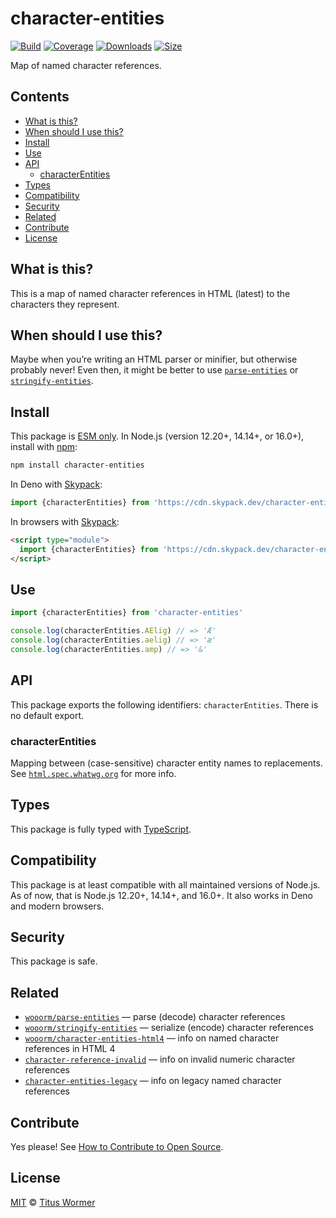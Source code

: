 # character-entities

[![Build][build-badge]][build]
[![Coverage][coverage-badge]][coverage]
[![Downloads][downloads-badge]][downloads]
[![Size][size-badge]][size]

Map of named character references.

## Contents

*   [What is this?](#what-is-this)
*   [When should I use this?](#when-should-i-use-this)
*   [Install](#install)
*   [Use](#use)
*   [API](#api)
    *   [characterEntities](#characterentities)
*   [Types](#types)
*   [Compatibility](#compatibility)
*   [Security](#security)
*   [Related](#related)
*   [Contribute](#contribute)
*   [License](#license)

## What is this?

This is a map of named character references in HTML (latest) to the characters
they represent.

## When should I use this?

Maybe when you’re writing an HTML parser or minifier, but otherwise probably
never!
Even then, it might be better to use [`parse-entities`][parse-entities] or
[`stringify-entities`][stringify-entities].

## Install

This package is [ESM only][esm].
In Node.js (version 12.20+, 14.14+, or 16.0+), install with [npm][]:

```sh
npm install character-entities
```

In Deno with [Skypack][]:

```js
import {characterEntities} from 'https://cdn.skypack.dev/character-entities@2?dts'
```

In browsers with [Skypack][]:

```html
<script type="module">
  import {characterEntities} from 'https://cdn.skypack.dev/character-entities@2?min'
</script>
```

## Use

```js
import {characterEntities} from 'character-entities'

console.log(characterEntities.AElig) // => 'Æ'
console.log(characterEntities.aelig) // => 'æ'
console.log(characterEntities.amp) // => '&'
```

## API

This package exports the following identifiers: `characterEntities`.
There is no default export.

### characterEntities

Mapping between (case-sensitive) character entity names to replacements.
See [`html.spec.whatwg.org`][html] for more info.

## Types

This package is fully typed with [TypeScript][].

## Compatibility

This package is at least compatible with all maintained versions of Node.js.
As of now, that is Node.js 12.20+, 14.14+, and 16.0+.
It also works in Deno and modern browsers.

## Security

This package is safe.

## Related

*   [`wooorm/parse-entities`](https://github.com/wooorm/parse-entities)
    — parse (decode) character references
*   [`wooorm/stringify-entities`](https://github.com/wooorm/stringify-entities)
    — serialize (encode) character references
*   [`wooorm/character-entities-html4`](https://github.com/wooorm/character-entities-html4)
    — info on named character references in HTML 4
*   [`character-reference-invalid`](https://github.com/wooorm/character-reference-invalid)
    — info on invalid numeric character references
*   [`character-entities-legacy`](https://github.com/wooorm/character-entities-legacy)
    — info on legacy named character references

## Contribute

Yes please!
See [How to Contribute to Open Source][contribute].

## License

[MIT][license] © [Titus Wormer][author]

<!-- Definitions -->

[build-badge]: https://github.com/wooorm/character-entities/workflows/main/badge.svg

[build]: https://github.com/wooorm/character-entities/actions

[coverage-badge]: https://img.shields.io/codecov/c/github/wooorm/character-entities.svg

[coverage]: https://codecov.io/github/wooorm/character-entities

[downloads-badge]: https://img.shields.io/npm/dm/character-entities.svg

[downloads]: https://www.npmjs.com/package/character-entities

[size-badge]: https://img.shields.io/bundlephobia/minzip/character-entities.svg

[size]: https://bundlephobia.com/result?p=character-entities

[npm]: https://docs.npmjs.com/cli/install

[skypack]: https://www.skypack.dev

[license]: license

[author]: https://wooorm.com

[esm]: https://gist.github.com/sindresorhus/a39789f98801d908bbc7ff3ecc99d99c

[typescript]: https://www.typescriptlang.org

[contribute]: https://opensource.guide/how-to-contribute/

[parse-entities]: https://github.com/wooorm/parse-entities

[stringify-entities]: https://github.com/wooorm/stringify-entities

[html]: https://html.spec.whatwg.org/multipage/syntax.html#named-character-references
